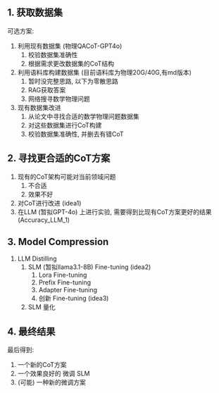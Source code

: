 
## 1. 获取数据集

可选方案:
1. 利用现有数据集 (物理QACoT-GPT4o)
	1. 校验数据集准确性
	2. 根据需求更改数据集的CoT结构
2. 利用语料库构建数据集 (目前语料库为物理20G/40G,有md版本)
	1. 暂时没完整思路, 以下为零散思路
	2. RAG获取答案
	3. 网络搜寻数学物理问题
3. 现有数据集改进
	1. 从论文中寻找合适的数学物理问题数据集
	2. 对这些数据集进行CoT构建
	3. 校验数据集准确性, 并删去有错CoT

## 2. 寻找更合适的CoT方案

1. 现有的CoT架构可能对当前领域问题
	1. 不合适
	2. 效果不好
2. 对CoT进行改进 (idea1)
3. 在LLM (暂拟GPT-4o) 上进行实验, 需要得到比现有CoT方案更好的结果 (Accuracy_LLM_1)  

## 3. Model Compression

1. LLM Distilling
	1. SLM (暂拟llama3.1-8B) Fine-tuning (idea2)
		1. Lora Fine-tuning
		2. Prefix Fine-tuning
		3. Adapter Fine-tuning
		4. 创新 Fine-tuning (idea3)
	2. SLM 量化

## 4. 最终结果

最后得到: 
1. 一个新的CoT方案
2. 一个效果良好的 微调 SLM
3. (可能) 一种新的微调方案




